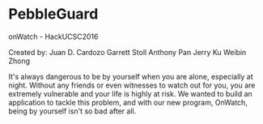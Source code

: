 # PebbleGuard
onWatch - HackUCSC2016 

Created by:
Juan D. Cardozo
Garrett Stoll
Anthony Pan
Jerry Ku
Weibin Zhong


It's always dangerous to be by yourself when you are alone, especially at night. Without any friends or even witnesses to watch out for you, you are extremely vulnerable and your life is highly at risk. We wanted to build an application to tackle this problem, and with our new program, OnWatch, being by yourself isn't so bad after all.
 
 
 
 
